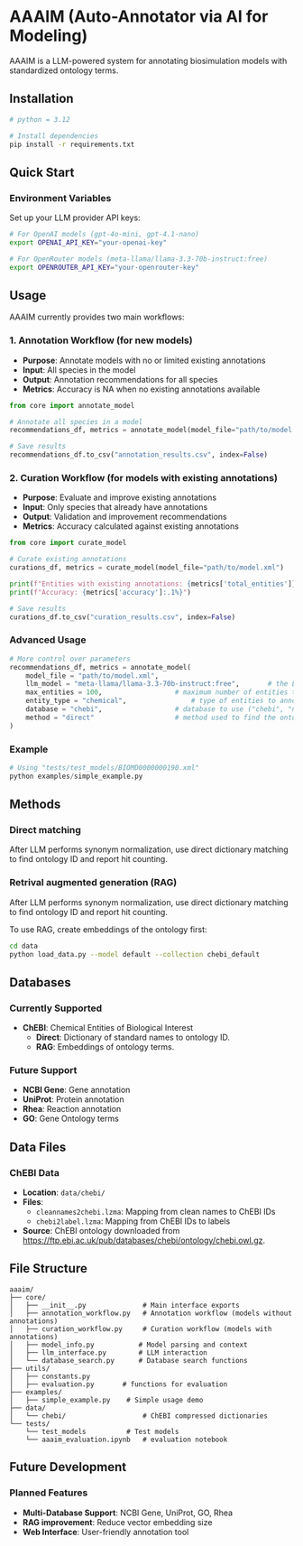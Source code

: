 # AAAIM (Auto-Annotator via AI for Modeling)

AAAIM is a LLM-powered system for annotating biosimulation models with standardized ontology terms.

## Installation

```bash
# python = 3.12

# Install dependencies
pip install -r requirements.txt
```

## Quick Start

### Environment Variables

Set up your LLM provider API keys:

```bash
# For OpenAI models (gpt-4o-mini, gpt-4.1-nano)
export OPENAI_API_KEY="your-openai-key"

# For OpenRouter models (meta-llama/llama-3.3-70b-instruct:free)
export OPENROUTER_API_KEY="your-openrouter-key"
```

## Usage

AAAIM currently provides two main workflows:

### 1. Annotation Workflow (for new models)

- **Purpose**: Annotate models with no or limited existing annotations
- **Input**: All species in the model
- **Output**: Annotation recommendations for all species
- **Metrics**: Accuracy is NA when no existing annotations available

```python
from core import annotate_model

# Annotate all species in a model
recommendations_df, metrics = annotate_model(model_file="path/to/model.xml")

# Save results
recommendations_df.to_csv("annotation_results.csv", index=False)
```

### 2. Curation Workflow (for models with existing annotations)

- **Purpose**: Evaluate and improve existing annotations
- **Input**: Only species that already have annotations
- **Output**: Validation and improvement recommendations
- **Metrics**: Accuracy calculated against existing annotations

```python
from core import curate_model

# Curate existing annotations
curations_df, metrics = curate_model(model_file="path/to/model.xml")

print(f"Entities with existing annotations: {metrics['total_entities']}")
print(f"Accuracy: {metrics['accuracy']:.1%}")

# Save results
curations_df.to_csv("curation_results.csv", index=False)
```

### Advanced Usage

```python
# More control over parameters
recommendations_df, metrics = annotate_model(
    model_file = "path/to/model.xml",
    llm_model = "meta-llama/llama-3.3-70b-instruct:free",       # the LLM model used to predict annotations
    max_entities = 100,					 # maximum number of entities to annotate (None for all)
    entity_type = "chemical",				 # type of entities to annotate ("chemical", "gene", "protein")
    database = "chebi",					 # database to use ("chebi", "ncbigene", "uniprot")
    method = "direct"					 # method used to find the ontology ID ("direct", "rag")
)
```

### Example

```python
# Using "tests/test_models/BIOMD0000000190.xml"
python examples/simple_example.py
```

## Methods

### Direct matching

After LLM performs synonym normalization, use direct dictionary matching to find ontology ID and report hit counting.

### Retrival augmented generation (RAG)

After LLM performs synonym normalization, use direct dictionary matching to find ontology ID and report hit counting.

To use RAG, create embeddings of the ontology first:

```bash
cd data
python load_data.py --model default --collection chebi_default
```

## Databases

### Currently Supported

- **ChEBI**: Chemical Entities of Biological Interest
  - **Direct**: Dictionary of standard names to ontology ID.
  - **RAG**: Embeddings of ontology terms.

### Future Support

- **NCBI Gene**: Gene annotation
- **UniProt**: Protein annotation
- **Rhea**: Reaction annotation
- **GO**: Gene Ontology terms

## Data Files

### ChEBI Data

- **Location**: `data/chebi/`
- **Files**:
  - `cleannames2chebi.lzma`: Mapping from clean names to ChEBI IDs
  - `chebi2label.lzma`: Mapping from ChEBI IDs to labels
- **Source**: ChEBI ontology downloaded from https://ftp.ebi.ac.uk/pub/databases/chebi/ontology/chebi.owl.gz.

## File Structure

```
aaaim/
├── core/
│   ├── __init__.py              # Main interface exports
│   ├── annotation_workflow.py   # Annotation workflow (models without annotations)
│   ├── curation_workflow.py     # Curation workflow (models with annotations)
│   ├── model_info.py           # Model parsing and context
│   ├── llm_interface.py        # LLM interaction
│   └── database_search.py      # Database search functions
├── utils/
│   ├── constants.py
│   ├── evaluation.py 		# functions for evaluation
├── examples/
│   ├── simple_example.py    # Simple usage demo
├── data/
│   └── chebi/                   # ChEBI compressed dictionaries
└── tests/
    └── test_models     	 # Test models
    └── aaaim_evaluation.ipynb   # evaluation notebook
```

## Future Development

### Planned Features

- **Multi-Database Support**: NCBI Gene, UniProt, GO, Rhea
- **RAG improvement**: Reduce vector embedding size
- **Web Interface**: User-friendly annotation tool
